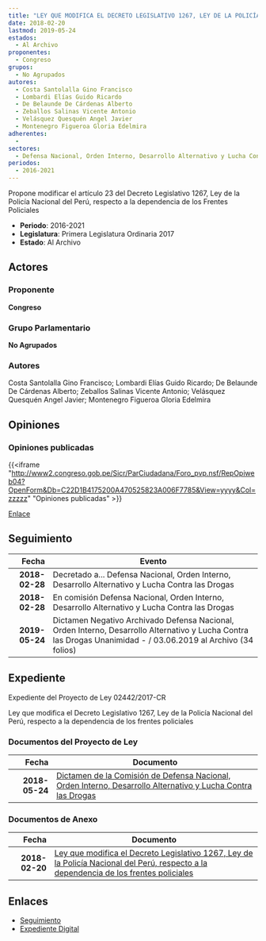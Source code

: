 ```yaml
---
title: "LEY QUE MODIFICA EL DECRETO LEGISLATIVO 1267, LEY DE LA POLICÍA NACIONAL DEL PERÚ, RESPECTO A LA DEPENDENCIA DE LOS FRENTES POLICIALES"
date: 2018-02-20
lastmod: 2019-05-24
estados: 
  - Al Archivo
proponentes: 
  - Congreso
grupos: 
  - No Agrupados
autores: 
  - Costa Santolalla Gino Francisco
  - Lombardi Elías Guido Ricardo
  - De Belaunde De Cárdenas Alberto
  - Zeballos Salinas Vicente Antonio
  - Velásquez Quesquén Angel Javier
  - Montenegro Figueroa Gloria Edelmira
adherentes: 
  - 
sectores: 
  - Defensa Nacional, Orden Interno, Desarrollo Alternativo y Lucha Contra las Drogas
periodos: 
  - 2016-2021
---
```


Propone modificar el artículo 23 del Decreto Legislativo 1267, Ley de la Policía Nacional del Perú, respecto a la dependencia de los Frentes Policiales

- **Periodo**: 2016-2021
- **Legislatura**: Primera Legislatura Ordinaria 2017
- **Estado**: Al Archivo

## Actores

### Proponente

**Congreso**

### Grupo Parlamentario

**No Agrupados**

### Autores

Costa Santolalla Gino Francisco; Lombardi Elías Guido Ricardo; De Belaunde De Cárdenas Alberto; Zeballos Salinas Vicente Antonio; Velásquez Quesquén Angel Javier; Montenegro Figueroa Gloria Edelmira


## Opiniones

### Opiniones publicadas

{{<iframe "http://www2.congreso.gob.pe/Sicr/ParCiudadana/Foro_pvp.nsf/RepOpiweb04?OpenForm&Db=C22D1B4175200A470525823A006F7785&View=yyyy&Col=zzzzz" "Opiniones publicadas" >}}

[Enlace](http://www2.congreso.gob.pe/Sicr/ParCiudadana/Foro_pvp.nsf/RepOpiweb04?OpenForm&Db=C22D1B4175200A470525823A006F7785&View=yyyy&Col=zzzzz)

## Seguimiento

| Fecha | Evento |
|------:|--------|
| **2018-02-28** | Decretado a... Defensa Nacional, Orden Interno, Desarrollo Alternativo y Lucha Contra las Drogas|
| **2018-02-28** | En comisión Defensa Nacional, Orden Interno, Desarrollo Alternativo y Lucha Contra las Drogas|
| **2019-05-24** | Dictamen Negativo Archivado Defensa Nacional, Orden Interno, Desarrollo Alternativo y Lucha Contra las Drogas Unanimidad - / 03.06.2019 al Archivo (34 folios)|


## Expediente

Expediente del Proyecto de Ley 02442/2017-CR

Ley que modifica el Decreto Legislativo 1267, Ley de la Policía Nacional del Perú, respecto a la dependencia de los frentes policiales


### Documentos del Proyecto de Ley

| Fecha | Documento |
|------:|--------|
| **2018-05-24** | [Dictamen de la Comisión de Defensa Nacional, Orden Interno, Desarrollo Alternativo y Lucha Contra las Drogas](http://www.leyes.congreso.gob.pe/Documentos/2016_2021/Dictamenes/Proyectos_de_Ley/02442DC07MAY20190524.pdf) |

### Documentos de Anexo

| Fecha | Documento |
|------:|--------|
| **2018-02-20** | [Ley que modifica el Decreto Legislativo 1267, Ley de la Policía Nacional del Perú, respecto a la dependencia de los frentes policiales](http://www.leyes.congreso.gob.pe/Documentos/2016_2021/Proyectos_de_Ley_y_de_Resoluciones_Legislativas/PL0244220180220.pdf) |

## Enlaces 

- [Seguimiento](http://www2.congreso.gob.pe/Sicr/TraDocEstProc/CLProLey2016.nsf/f7fff46988ca05b1052578e100829cc7/fc01a0b633ab47ae0525823a006f75d2?OpenDocument)
- [Expediente Digital](http://www2.congreso.gob.pe/Sicr/TraDocEstProc/CLProLey2016.nsf/f7fff46988ca05b1052578e100829cc7/fc01a0b633ab47ae0525823a006f75d2?OpenDocument&Click=05257FB7005EB655.eb71d0cf91d8294e05256cdf006b5706/$Body/0.1C6C)
